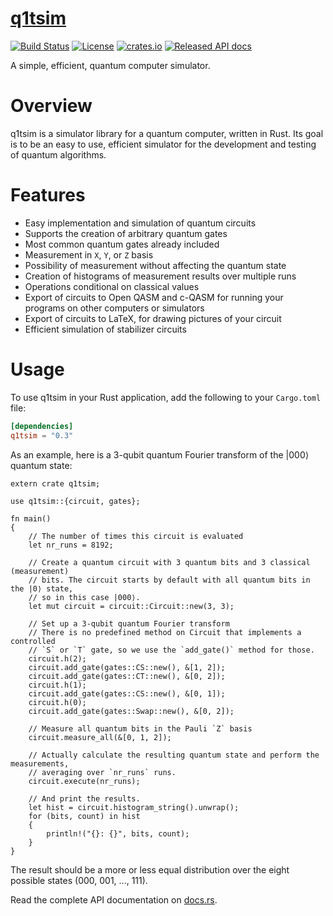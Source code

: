# [q1tsim](https://github.com/Q1tBV/q1tsim/)

[![Build Status](https://travis-ci.org/Q1tBV/q1tsim.svg?branch=master)](https://travis-ci.org/Q1tBV/q1tsim)
[![License](https://img.shields.io/badge/License-Apache%202.0-blue.svg)](https://opensource.org/licenses/Apache-2.0)
[![crates.io](http://meritbadge.herokuapp.com/q1tsim)](https://crates.io/crates/q1tsim)
[![Released API docs](https://docs.rs/q1tsim/badge.svg)](https://docs.rs/q1tsim)

A simple, efficient, quantum computer simulator.

Overview
========

q1tsim is a simulator library for a quantum computer, written in Rust. Its goal
is to be an easy to use, efficient simulator for the development and testing of
quantum algorithms.

Features
========
* Easy implementation and simulation of quantum circuits
* Supports the creation of arbitrary quantum gates
* Most common quantum gates already included
* Measurement in `X`, `Y`, or `Z` basis
* Possibility of measurement without affecting the quantum state
* Creation of histograms of measurement results over multiple runs
* Operations conditional on classical values
* Export of circuits to Open QASM and c-QASM for running your programs on other computers or simulators
* Export of circuits to LaTeX, for drawing pictures of your circuit
* Efficient simulation of stabilizer circuits

Usage
=====
To use q1tsim in your Rust application, add the following to your `Cargo.toml` file:

```toml
[dependencies]
q1tsim = "0.3"
```

As an example, here is a 3-qubit quantum Fourier transform of the |000⟩ quantum
state:
```
extern crate q1tsim;

use q1tsim::{circuit, gates};

fn main()
{
    // The number of times this circuit is evaluated
    let nr_runs = 8192;

    // Create a quantum circuit with 3 quantum bits and 3 classical (measurement)
    // bits. The circuit starts by default with all quantum bits in the |0⟩ state,
    // so in this case |000⟩.
    let mut circuit = circuit::Circuit::new(3, 3);

    // Set up a 3-qubit quantum Fourier transform
    // There is no predefined method on Circuit that implements a controlled
    // `S` or `T` gate, so we use the `add_gate()` method for those.
    circuit.h(2);
    circuit.add_gate(gates::CS::new(), &[1, 2]);
    circuit.add_gate(gates::CT::new(), &[0, 2]);
    circuit.h(1);
    circuit.add_gate(gates::CS::new(), &[0, 1]);
    circuit.h(0);
    circuit.add_gate(gates::Swap::new(), &[0, 2]);

    // Measure all quantum bits in the Pauli `Z` basis
    circuit.measure_all(&[0, 1, 2]);

    // Actually calculate the resulting quantum state and perform the measurements,
    // averaging over `nr_runs` runs.
    circuit.execute(nr_runs);

    // And print the results.
    let hist = circuit.histogram_string().unwrap();
    for (bits, count) in hist
    {
        println!("{}: {}", bits, count);
    }
}
```
The result should be a more or less equal distribution over the eight possible
states (000, 001, ..., 111).

Read the complete API documentation on [docs.rs](https://docs.rs/q1tsim).
